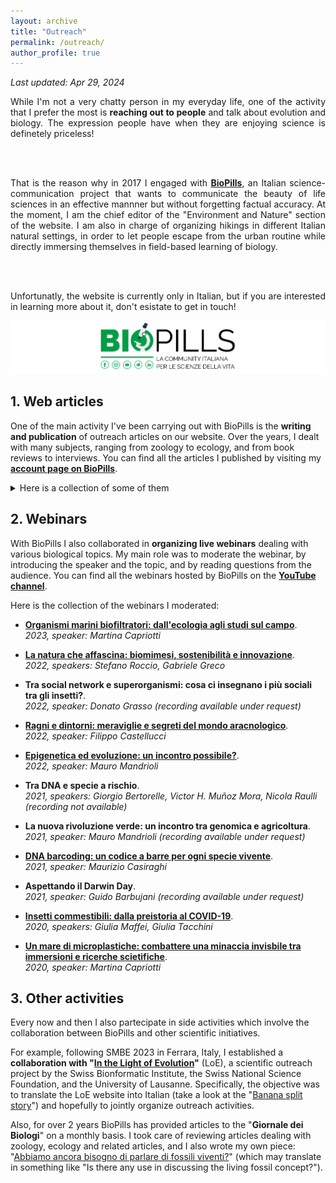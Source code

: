 ```yaml
---
layout: archive
title: "Outreach"
permalink: /outreach/
author_profile: true
---
```


*Last updated: Apr 29, 2024*

<div style="text-align: justify">

While I'm not a very chatty person in my everyday life, one of the activity that I prefer the most is <b>reaching out to people</b> and talk about evolution and biology. The expression people have when they are enjoying science is definetely priceless!
      
<br />
<br />

That is the reason why in 2017 I engaged with <b><a href="https://www.biopills.net/" target="_blank">BioPills</a></b>, an Italian science-communication project that wants to communicate the beauty of life sciences in an effective mannner but without forgetting factual accuracy. At the moment, I am the chief editor of the "Environment and Nature" section of the website. I am also in charge of organizing hikings in different Italian natural settings, in order to let people escape from the urban routine while directly immersing themselves in field-based learning of biology.
      
<br />
<br />

Unfortunatly, the website is currently only in Italian, but if you are interested in learning more about it, don't esistate to get in touch!

</div>

[![biopills](/images/biopills_resized.jpg)](https://www.biopills.net/)

## 1. Web articles
One of the main activity I've been carrying out with BioPills is the **writing and publication** of outreach articles on our website. Over the years, I dealt with many subjects, ranging from zoology to ecology, and from book reviews to interviews. You can find all the articles I published by visiting my **[account page on BioPills](https://www.biopills.net/author/filippo-nicolini/)**.

<details>

<summary>Here is a collection of some of them</summary>

<ul>
<li><a href="https://www.biopills.net/miriade-la-microscopica-moltitudine-marco-colombo/" target="_blank"><b>Miriade. La microscopica moltitudine – Marco Colombo</b></a>.<br><i>2024, book review</i></li>

<li><a href="https://www.biopills.net/mycosium-simposio-divulgativo-di-micologia/" target="_blank"><b>Mycosium: il simposio divulgativo di micologia</b></a>.<br><i>2024, interview</i></li>

<li><a href="https://www.biopills.net/the-tale-of-tal-di-silvestro-vergerio/" target="_blank"><b>The tale of Tal – Gianpaolo di Silvestro e Luca Vergerio</b></a>.<br><i>2023, book review</i></li>

<li><a href="https://www.biopills.net/correre-tutti-i-rischi-lettere-avventura-della-ricerca-charles-darwin/" target="_blank"><b>Correre tutti i rischi. Lettere sull’avventura della ricerca – Charles Darwin</b></a>.<br><i>2021, book review</i></li>

<li><a href="https://www.biopills.net/sbiancamento-dei-coralli-cause-e-conseguenze/" target="_blank"><b>Sbiancamento dei coralli: cause e conseguenze</b></a>.<br><i>2020, dissemination article</i></li>

<li><a href="https://www.biopills.net/sbiancamento-dei-coralli-cause-e-conseguenze/" target="_blank"><b>Sbiancamento dei coralli: cause e conseguenze</b></a>.<br><i>2020, dissemination article</i></li>

<li><a href="https://www.biopills.net/biodiversita/" target="_blank"><b>Biodiversità: una ricchezza inestimabile</b></a>.<br><i>2019, dissemination article</i></li>

<li><a href="https://www.biopills.net/ragno-violino-loxosceles-rufescens/" target="_blank"><b>Ragno violino (<i>Loxosceles rufescens</i>)</b></a>.<br><i>2019, dissemination article</i></li>

<li><a href="https://www.biopills.net/malmignatta/" target="_blank"><b>Malmignatta (<i>Latrodectus tredecimguttatus</i>)</b></a>.<br><i>2019, dissemination article</i></li>

<li><a href="https://www.biopills.net/mantide-orchidea-hymenopus-coronatus/" target="_blank"><b>Mantide orchidea (<i>Hymenopus coronatus</i>)</b></a>.<br><i>2019, dissemination article</i></li>

<li><a href="https://www.biopills.net/cbd-convenzione-sulla-diversita-biologica/" target="_blank"><b>CBD: la Convenzione sulla Diversità Biologica</b></a>.<br><i>2019, dissemination article</i></li>

<li><a href="https://www.biopills.net/mimetismo/" target="_blank"><b>Mimetismo: quando l'evoluzione diventa arte</b></a>.<br><i>2019, dissemination article</i></li>

<li><a href="https://www.biopills.net/fauna-di-ediacara/" target="_blank"><b>Fauna di Ediacara: un esperimento fallito?</b></a>.<br><i>2019, dissemination article</i></li>

<li><a href="https://www.biopills.net/medusa-immortale-turritopsis-nutricula/" target="_blank"><b>La medusa immortale (<i>Turritopsis nutricola</i>)</b></a>.<br><i>2018, dissemination article</i></li>

<li><a href="https://www.biopills.net/lo-strano-caso-delle-rane-deformi/" target="_blank"><b>Lo strano caso delle rane deformi</b></a>.<br><i>2018, dissemination article</i></li>

</ul>
</details>

## 2. Webinars
With BioPills I also collaborated in **organizing live webinars** dealing with various biological topics. My main role was to moderate the webinar, by introducing the speaker and the topic, and by reading questions from the audience. You can find all the webinars hosted by BioPills on the **[YouTube channel](https://www.youtube.com/playlist?list=PLUMnZXJ4kUWiKl263McC9XGJJbFHz1ARe)**.

Here is the collection of the webinars I moderated:
* [**Organismi marini biofiltratori: dall'ecologia agli studi sul campo**](https://www.youtube.com/watch?v=ILDBb7rckj8&list=PLUMnZXJ4kUWiKl263McC9XGJJbFHz1ARe&index=17&t=4091s&pp=iAQB).\
    *2023, speaker: Martina Capriotti*

* [**La natura che affascina: biomimesi, sostenibilità e innovazione**](https://www.youtube.com/watch?v=KnU1tBIDT4E&list=PLUMnZXJ4kUWiKl263McC9XGJJbFHz1ARe&index=16&t=3s&pp=iAQB).\
    *2022, speakers: Stefano Roccio, Gabriele Greco*

* **Tra social network e superorganismi: cosa ci insegnano i più sociali tra gli insetti?**.\
    *2022, speaker: Donato Grasso (recording available under request)*

* [**Ragni e dintorni: meraviglie e segreti del mondo aracnologico**](https://www.youtube.com/watch?v=lZfkevwj6Iw&list=PLUMnZXJ4kUWiKl263McC9XGJJbFHz1ARe&index=14&t=1124s&pp=iAQB).\
    *2022, speaker: Filippo Castellucci*

* [**Epigenetica ed evoluzione: un incontro possibile?**](https://www.youtube.com/watch?v=JTcHYoJsuvw&list=PLUMnZXJ4kUWiKl263McC9XGJJbFHz1ARe&index=12&t=2790s&pp=iAQB).\
    *2022, speaker: Mauro Mandrioli*

* **Tra DNA e specie a rischio**.\
    *2021, speakers: Giorgio Bertorelle, Victor H. Muñoz Mora, Nicola Raulli (recording not available)*

* **La nuova rivoluzione verde: un incontro tra genomica e agricoltura**.\
    *2021, speaker: Mauro Mandrioli (recording available under request)*

* [**DNA barcoding: un codice a barre per ogni specie vivente**](https://www.youtube.com/watch?v=JcAUTXOucEg&list=PLUMnZXJ4kUWiKl263McC9XGJJbFHz1ARe&index=8&t=3721s&pp=iAQB).\
    *2021, speaker: Maurizio Casiraghi*

* **Aspettando il Darwin Day**.\
    *2021, speaker: Guido Barbujani (recording available under request)*

* [**Insetti commestibili: dalla preistoria al COVID-19**](https://www.youtube.com/watch?v=JcAUTXOucEg&list=PLUMnZXJ4kUWiKl263McC9XGJJbFHz1ARe&index=8&t=3721s&pp=iAQB).\
    *2020, speakers: Giulia Maffei, Giulia Tacchini*

* [**Un mare di microplastiche: combattere una minaccia invisbile tra immersioni e ricerche scietifiche**](https://www.youtube.com/watch?v=3B8t2syAmWY&list=PLUMnZXJ4kUWiKl263McC9XGJJbFHz1ARe&index=3&t=3s&pp=iAQB).\
    *2020, speaker: Martina Capriotti*

## 3. Other activities
Every now and then I also partecipate in side activities which involve the collaboration between BioPills and other scientific initiatives.

For example, following SMBE 2023 in Ferrara, Italy, I established a **collaboration with "[In the Light of Evolution](https://lightofevolution.org/en/)"** (LoE), a scientific outreach project by the Swiss Bionformatic Institute, the Swiss National Science Foundation, and the University of Lausanne. Specifically, the objective was to translate the LoE website into Italian (take a look at the "[Banana split story](https://lightofevolution.org/en/banana-split/)") and hopefully to jointly organize outreach activities.

Also, for over 2 years BioPills has provided articles to the "**Giornale dei Biologi**" on a monthly basis. I took care of reviewing articles dealing with zoology, ecology and related articles, and I also wrote my own piece: "[Abbiamo ancora bisogno di parlare di fossili viventi?](https://issuu.com/onbpress/docs/febbraio_2024?ff&experiment=previewReaderTestMode,new-bff-dynamic)" (which may translate in something like "Is there any use in discussing the living fossil concept?").